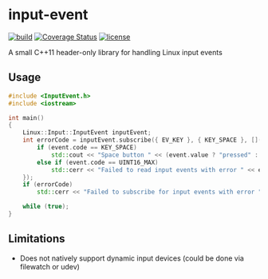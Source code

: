 # input-event

[![build](https://github.com/bang-olufsen/input-event/actions/workflows/build.yml/badge.svg)](https://github.com/bang-olufsen/input-event/actions/workflows/build.yml)
[![Coverage Status](https://coveralls.io/repos/github/bang-olufsen/input-event/badge.svg?branch=main)](https://coveralls.io/github/bang-olufsen/input-event?branch=main)
[![license](https://img.shields.io/badge/license-MIT_License-blue.svg?style=flat)](LICENSE)

A small C++11 header-only library for handling Linux input events

## Usage

```cpp
#include <InputEvent.h>
#include <iostream>

int main()
{
    Linux::Input::InputEvent inputEvent;
    int errorCode = inputEvent.subscribe({ EV_KEY }, { KEY_SPACE }, [](input_event& event) {
        if (event.code == KEY_SPACE)
            std::cout << "Space button " << (event.value ? "pressed" : "released") << std::endl;
        else if (event.code == UINT16_MAX)
            std::cerr << "Failed to read input events with error " << event.value << std::endl;
    });
    if (errorCode)
        std::cerr << "Failed to subscribe for input events with error " << errorCode << std::endl;

    while (true);
}
```

## Limitations

* Does not natively support dynamic input devices (could be done via filewatch or udev)
